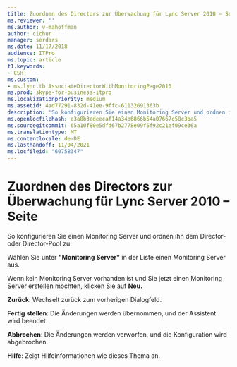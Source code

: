 ```yaml
---
title: Zuordnen des Directors zur Überwachung für Lync Server 2010 – Seite
ms.reviewer: ''
ms.author: v-mahoffman
author: cichur
manager: serdars
ms.date: 11/17/2018
audience: ITPro
ms.topic: article
f1.keywords:
- CSH
ms.custom:
- ms.lync.tb.AssociateDirectorWithMonitoringPage2010
ms.prod: skype-for-business-itpro
ms.localizationpriority: medium
ms.assetid: 4ad77291-832d-41ee-9ffc-61132691363b
description: 'So konfigurieren Sie einen Monitoring Server und ordnen ihn dem Director- oder Director-Pool zu:'
ms.openlocfilehash: e3a8b3edeecaf14a34b6866b54a07667c58c3ba5
ms.sourcegitcommit: 65a10f80e5dfd67b2778e09f5f92c21ef09ce36a
ms.translationtype: MT
ms.contentlocale: de-DE
ms.lasthandoff: 11/04/2021
ms.locfileid: "60758347"
---
```

# <a name="associate-director-with-monitoring-page-for-lync-server-2010"></a>Zuordnen des Directors zur Überwachung für Lync Server 2010 – Seite
 
So konfigurieren Sie einen Monitoring Server und ordnen ihn dem Director- oder Director-Pool zu:
  
Wählen Sie unter **"Monitoring Server"** in der Liste einen Monitoring Server aus.
  
Wenn kein Monitoring Server vorhanden ist und Sie jetzt einen Monitoring Server erstellen möchten, klicken Sie auf **Neu.**
  
 **Zurück**: Wechselt zurück zum vorherigen Dialogfeld.
  
 **Fertig stellen**: Die Änderungen werden übernommen, und der Assistent wird beendet.
  
 **Abbrechen**: Die Änderungen werden verworfen, und die Konfiguration wird abgebrochen.
  
 **Hilfe**: Zeigt Hilfeinformationen wie dieses Thema an.
  

